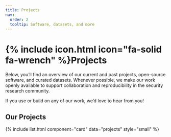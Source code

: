 ```yaml
---
title: Projects
nav:
  order: 2
  tooltip: Software, datasets, and more
---
```


# {% include icon.html icon="fa-solid fa-wrench" %}Projects

Below, you’ll find an overview of our current and past projects, open-source software, and curated datasets. Whenever possible, we make our work openly available to support collaboration and reproducibility in the security research community.

If you use or build on any of our work, we’d love to hear from you!


<!-- {% include tags.html tags="datasets, tools" %} -->

<!-- {% include search-info.html %} -->


## Our Projects

{% include list.html component="card" data="projects" style="small" %}


